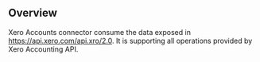 ## Overview

Xero Accounts connector consume the data exposed in https://api.xero.com/api.xro/2.0. It is supporting all operations provided by Xero Accounting API.
